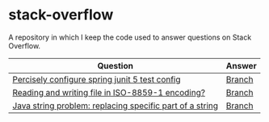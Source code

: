 # stack-overflow

A repository in which I keep the code used to answer questions on Stack Overflow.

|Question|Answer|
|---|---|
|[Percisely configure spring junit 5 test config](https://stackoverflow.com/questions/63342469)|[Branch](https://github.com/Jonarzz/stack-overflow/tree/63342469)|
|[Reading and writing file in ISO-8859-1 encoding?](https://stackoverflow.com/questions/63363359)|[Branch](https://github.com/Jonarzz/stack-overflow/tree/63363359)|
|[Java string problem: replacing specific part of a string](https://stackoverflow.com/questions/63364411)|[Branch](https://github.com/Jonarzz/stack-overflow/tree/63364411)|
